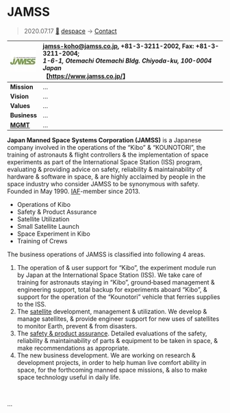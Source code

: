 # JAMSS
> 2020.07.17 [🚀](../../index/index.md) [despace](../index.md) → [Contact](../contact.md)

|[![](../f/contact/j/jamss_logo1_thumb.webp)](../f/contact/j/jamss_logo1.png)|<jamss-koho@jamss.co.jp>, +81-3-3211-2002, Fax: +81-3-3211-2004;<br> *1-6-1, Otemachi Otemachi Bldg. Chiyoda-ku, 100-0004 Japan*<br> 【<https://www.jamss.co.jp/>】|
|:--|:--|
|**Mission**|…|
|**Vision**|…|
|**Values**|…|
|**Business**|…|
|**[MGMT](../mgmt.md)**|…|

**Japan Manned Space Systems Corporation (JAMSS)** is a Japanese company involved in the operations of the “Kibo” & “KOUNOTORI”, the training of astronauts & flight controllers & the implementation of space experiments as part of the International Space Station (ISS) program, evaluating & providing advice on safety, reliability & maintainability of hardware & software in space, & are highly acclaimed by people in the space industry who consider JAMSS to be synonymous with safety. Founded in May 1990. [IAF](iaf.md)-member since 2013.

   - Operations of Kibo
   - Safety & Product Assurance
   - Satellite Utilization
   - Small Satellite Launch
   - Space Experiment in Kibo
   - Training of Crews

The business operations of JAMSS is classified into following 4 areas.

   1. The operation of & user support for “Kibo”, the experiment module run by Japan at the International Space Station (ISS). We take care of training for astronauts staying in “Kibo”, ground‑based management & engineering support, total backup for experiments aboard “Kibo”, & support for the operation of the “Kounotori” vehicle that ferries supplies to the ISS.
   1. The [satellite](../sc.md) development, management & utilization. We develop & manage satellites, & provide engineer support for new uses of satellites to monitor Earth, prevent & from disasters.
   1. The [safety & product assurance](../qm.md). Detailed evaluations of the safety, reliability & maintainability of parts & equipment to be taken in space, & make recommendations as appropriate.
   1. The new business development. We are working on research & development projects, in order to help human live comfort ability in space, for the forthcoming manned space missions, & also to make space technology useful in daily life.

<p style="page-break-after:always"> </p>

…
